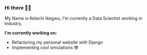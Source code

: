 ### Hi there 👋🏾

My Name is Kelechi Ikegwu, I'm currently a Data Scientist working in Industry. 

**I'm currently working on:**
- Refactoring my personal website with Django 
- Implementing cool simulations 😎

<!--
**ikegwukc/ikegwukc** is a ✨ _special_ ✨ repository because its `README.md` (this file) appears on your GitHub profile.

Here are some ideas to get you started:

- 🔭 I’m currently working on ...
- 🌱 I’m currently learning ...
- 👯 I’m looking to collaborate on ...
- 🤔 I’m looking for help with ...
- 💬 Ask me about ...
- 📫 How to reach me: ...
- 😄 Pronouns: ...
- ⚡ Fun fact: ...
-->
